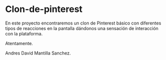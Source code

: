 # Clon-de-pinterest
En este proyecto encontraremos un clon de Pinterest básico con diferentes tipos de reacciones en la pantalla dándonos una sensación de interacción con la plataforma.

Atentamente.

Andres David Mantilla Sanchez.
